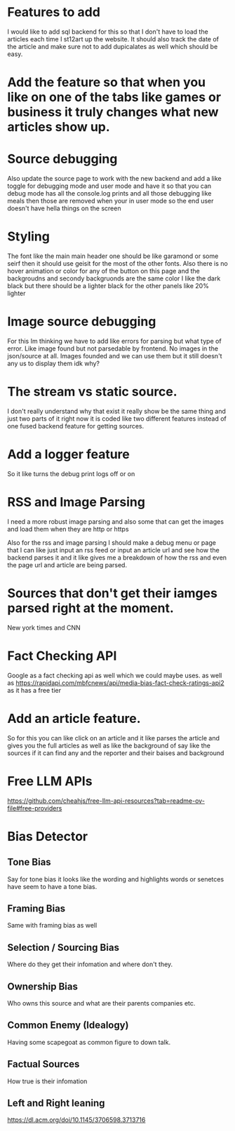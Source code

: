 # Features to add
I would like to add sql backend for this so that I don't have to load the articles each time I st12art up the website. It should also track the date of the article and make sure not to add dupicalates as well which should be easy.

# Add the feature so that when you like on one of the tabs like games or business it truly changes what new articles show up.


# Source debugging
Also update the source page to work with the new backend and add a like toggle for debugging mode and user mode and have it so that you can debug mode has all the console.log prints and all those debugging like meals then those are removed when your in user mode so the end user doesn't have hella things on the screen

# Styling
The font like the main main header one should be like garamond or some seirf then it should use geisit for the most of the other fonts.
Also there is no hover animation or color for any of the button on this page and the backgroudns and secondy backgruonds are the same color I like the dark black but there should be a lighter black for the other panels like 20% lighter

# Image source debugging
For this Im thinking we have to add like errors for parsing but what type of error. Like image found but not parsedable by frontend. No images in the json/source at all. Images founded and we can use them but it still doesn't any us to display them idk why?

# The stream vs static source.
I don't really understand why that exist it really show be the same thing and just two parts of it right now it is coded like two different features instead of one fused backend feature for getting sources.

# Add a logger feature
So it like turns the debug print logs off or on

# RSS and Image Parsing
I need a more robust image parsing and also some that can get the images and load them when they are http or https

Also for the rss and image parsing I should make a debug menu or page that I can like just input an rss feed or input an article url and see how the backend parses it and it like gives me a breakdown of how the rss and even the page url and article are being parsed.

# Sources that don't get their iamges parsed right at the moment.
New york times and CNN

# Fact Checking API
Google as a fact checking api as well which we could maybe uses. as well as https://rapidapi.com/mbfcnews/api/media-bias-fact-check-ratings-api2 as it has a free tier

# Add an article feature.
So for this you can like click on an article and it like parses the article and gives you the full articles as well as like the background of say like the sources if it can find any and the reporter and their baises and background

# Free LLM APIs 
https://github.com/cheahjs/free-llm-api-resources?tab=readme-ov-file#free-providers

# Bias Detector
## Tone Bias
Say for tone bias it looks like the wording and highlights words or senetces have seem to have a tone bias.

## Framing Bias
Same with framing bias as well

## Selection / Sourcing Bias
Where do they get their infomation and where don't they.

## Ownership Bias
Who owns this source and what are their parents companies etc.

## Common Enemy (Idealogy)
Having some scapegoat as common figure to down talk.

## Factual Sources
How true is their infomation
## Left and Right leaning

https://dl.acm.org/doi/10.1145/3706598.3713716